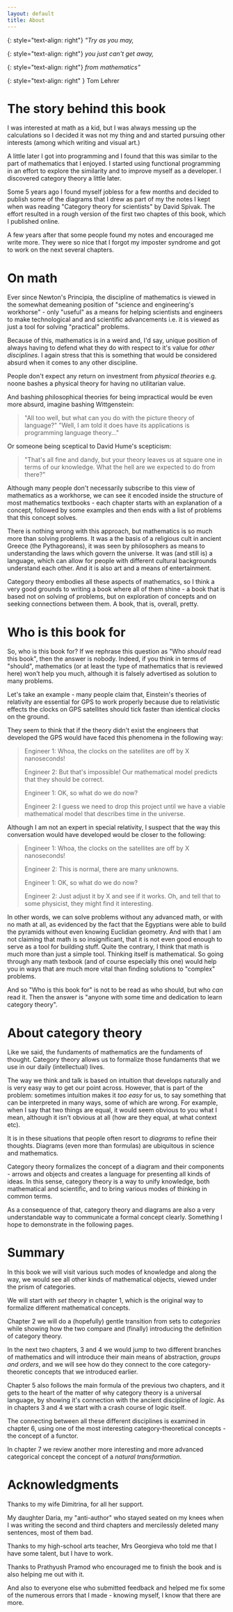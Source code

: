 ```yaml
---
layout: default
title: About 
---
```


{: style="text-align: right"}
*"Try as you may,*

{: style="text-align: right"}
*you just can't get away,*

{: style="text-align: right"}
*from mathematics"*

{: style="text-align: right" }
Tom Lehrer 


The story behind this book
===

I was interested at math as a kid, but I was always messing up the calculations so I decided it was not my thing and and started pursuing other interests (among which writing and visual art.)

A little later I got into programming and I found that this was similar to the part of mathematics that I enjoyed. I started using functional programming in an effort to explore the similarity and to improve myself as a developer. I discovered category theory a little later.

Some 5 years ago I found myself jobless for a few months and decided to publish some of the diagrams that I drew as part of my the notes I kept when was reading "Category theory for scientists" by David Spivak. The effort resulted in a rough version of the first two chaptes of this book, which I published online.

A few years after that some people found my notes and encouraged me write more. They were so nice that I forgot my imposter syndrome and got to work on the next several chapters.

On math
===

Ever since Newton's Principia, the discipline of mathematics is viewed in the somewhat demeaning position of "science and engineering's workhorse" - only "useful" as a means for helping scientists and engineers to make technological and and scientific advancements i.e. it is viewed as just a tool for solving "practical" problems. 

Because of this, mathematics is in a weird and, I'd say, unique position of always having to defend what they do with respect to it's value for *other disciplines*. I again stress that this is something that would be considered absurd when it comes to any other discipline. 

People don't expect any return on investment from *physical theories* e.g. noone bashes a physical theory for having no utilitarian value.

And bashing philosophical theories for being impractical would be even more absurd, imagine bashing Wittgenstein:

> "All too well, but what can you do with the picture theory of language?" 
> "Well, I am told it does have its applications is programming language theory..."

Or someone being sceptical to David Hume's scepticism:

> "That's all fine and dandy, but your theory leaves us at square one in terms of our knowledge. What the hell are we expected to do from there?"

Although many people don't necessarily subscribe to this view of mathematics as a workhorse, we can see it encoded inside the structure of most mathematics textbooks - each chapter starts with an explanation of a concept, followed by some examples and then ends with a list of problems that this concept solves. 

There is nothing wrong with this approach, but mathematics is so much more than solving problems. It was a the basis of a religious cult in ancient Greece (the Pythagoreans), it was seen by philosophers as means to understanding the laws which govern the universe. It was (and still is) a language, which can allow for people with different cultural backgrounds understand each other. And it is also art and a means of entertainment.

Category theory embodies all these aspects of mathematics, so I think a very good grounds to writing a book where all of them shine - a book that is based not on solving of problems, but on exploration of concepts and on seeking connections between them. A book, that is, overall, pretty.

Who is this book for 
====

So, who is this book for? If we rephrase this question  as "Who *should* read this book", then the answer is nobody. Indeed, if you think in terms of "should", mathematics (or at least the type of mathematics that is reviewed here) won't help you much, although it is falsely advertised as solution to many problems.

Let's take an example - many people claim that, Einstein's theories of relativity are essential for GPS to work properly because due to relativistic effects the clocks on GPS satellites should tick faster than identical clocks on the ground.

They seem to think that if the theory didn't exist the engineers that developed the GPS would have faced this phenomena in the following way:

> Engineer 1: Whoa, the clocks on the satellites are off by X nanoseconds! 
>
> Engineer 2: But that's impossible! Our mathematical model predicts that they should be correct. 
>
> Engineer 1: OK, so what do we do now?
>
> Engineer 2: I guess we need to drop this project until we have a viable mathematical model that describes time in the universe.

Although I am not an expert in special relativity, I suspect that the way this conversation would have developed would be closer to the following:

> Engineer 1: Whoa, the clocks on the satellites are off by X nanoseconds! 
>
> Engineer 2: This is normal, there are many unknowns. 
>
> Engineer 1: OK, so what do we do now?
>
> Engineer 2: Just adjust it by X and see if it works. Oh, and tell that to some physicist, they might find it interesting.

In other words, we can solve problems without any advanced math, or with no math at all, as evidenced by the fact that the Egyptians were able to build the pyramids without even knowing Euclidian geometry. And with that I am not claiming that math is so insignificant, that it is not even good enough to serve as a tool for building stuff. Quite the contrary, I think that math is much more than just a simple tool. Thinking itself is mathematical. So going through any math texbook (and of course especially this one) would help you in ways that are much more vital than finding solutions to "complex" problems.

And so "Who is this book for" is not to be read as who should, but who *can* read it. Then the answer is "anyone with some time and dedication to learn category theory". 

About category theory
===

Like we said, the fundaments of mathematics are the fundaments of thought. Category theory allows us to formalize those fundaments that we use in our daily (intellectual) lives.

The way we think and talk is based on intuition that develops naturally and is very easy way to get our point across. However, that is part of the problem: sometimes intuition makes it *too easy* for us, to say something that can be interpreted in many ways, some of which are wrong. For example, when I say that two things are equal, it would seem obvious to you what I mean, although it isn't obvious at all (how are they equal, at what context etc). 

It is in these situations that people often resort to *diagrams* to refine their thoughts. Diagrams (even more than formulas) are ubiquitous in science and mathematics.

Category theory formalizes the concept of a diagram and their components - arrows and objects and creates a language for presenting all kinds of ideas. In this sense, category theory is a way to unify knowledge, both mathematical and scientific, and to bring various modes of thinking in common terms. 

As a consequence of that, category theory and diagrams are also a very understandable way to communicate a formal concept clearly. Something I hope to demonstrate in the following pages.

Summary
===

In this book we will visit various such modes of knowledge and along the way, we would see all other kinds of mathematical objects, viewed under the prism of categories.

We will start with *set theory* in chapter 1, which is the original way to formalize different mathematical concepts.

Chapter 2 we will do a (hopefully) gentle transition from sets to *categories* while showing how the two compare and (finally) introducing the definition of category theory.

In the next two chapters, 3 and 4 we would jump to two different branches of mathematics and will introduce their main means of abstraction, *groups and orders*, and we will see how do they connect to the core category-theoretic concepts that we introduced earlier.

Chapter 5 also follows the main formula of the previous two chapters, and it gets to the heart of the matter of why category theory is a universal language, by showing it's connection with the ancient discipline of *logic*. As in chapters 3 and 4 we start with a crash course of logic itself.

The connecting between all these different disciplines is examined in chapter 6, using one of the most interesting category-theoretical concepts - the concept of a functor.

In chapter 7 we review another more interesting and more advanced categorical concept the concept of a *natural transformation*.

Acknowledgments
===

Thanks to my wife Dimitrina, for all her support.

My daughter Daria, my "anti-author" who stayed seated on my knees when I was writing the second and third chapters and mercilessly deleted many sentences, most of them bad.

Thanks to my high-school arts teacher, Mrs Georgieva who told me that I have some talent, but I have to work.

Thanks to Prathyush Pramod who encouraged me to finish the book and is also helping me out with it.

And also to everyone else who submitted feedback and helped me fix some of the numerous errors that I made - knowing myself, I know that there are more.
